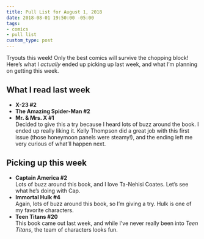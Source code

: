 ```yaml
---
title: Pull List for August 1, 2018
date: 2018-08-01 19:50:00 -05:00
tags:
- comics
- pull list
custom_type: post
---
```


Tryouts this week! Only the best comics will survive the chopping block! Here’s what I *actually* ended up picking up last week, and what I’m planning on getting this week.

## What I read last week

- **X-23 #2**
- **The Amazing Spider-Man #2**
- **Mr. & Mrs. X #1**  
Decided to give this a try because I heard lots of buzz around the book. I ended up really liking it. Kelly Thompson did a great job with this first issue (those honeymoon panels were steamy!), and the ending left me very curious of what’ll happen next.

## Picking up this week

- **Captain America #2**  
Lots of buzz around this book, and I love Ta-Nehisi Coates. Let’s see what he’s doing with Cap.
- **Immortal Hulk #4**  
Again, lots of buzz around this book, so I’m giving a try. Hulk is one of my favorite characters.
- **Teen Titans #20**  
This book came out last week, and while I’ve never really been into *Teen Titans*, the team of characters looks fun.